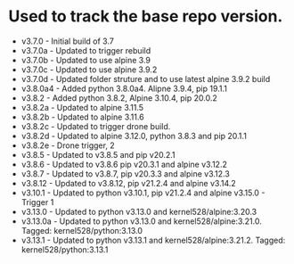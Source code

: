 # Used to track the base repo version.
* v3.7.0 - Initial build of 3.7
* v3.7.0a - Updated to trigger rebuild
* v3.7.0b - Updated to use alpine 3.9
* v3.7.0c - Updated to use alpine 3.9.2
* v3.7.0d - Updated folder struture and to use latest alpine 3.9.2 build
* v3.8.0a4 - Added python 3.8.0a4.  Alipne 3.9.4, pip 19.1.1
* v3.8.2 - Added python 3.8.2, Alpine 3.10.4, pip 20.0.2
* v3.8.2a - Updated to alpine 3.11.5
* v3.8.2b - Updated to alpine 3.11.6
* v3.8.2c - Updated to trigger drone build.
* v3.8.2d - Updated to alpine 3.12.0, python 3.8.3 and pip 20.1.1
* v3.8.2e - Drone trigger, 2
* v3.8.5 - Updated to v3.8.5 and pip v20.2.1
* v3.8.6 - Updated to v3.8.6 pip v20.3.1 and alpine v3.12.2
* v3.8.7 - Updated to v3.8.7, pip v20.3.3 and alpine v3.12.3
* v3.8.12 - Updated to v3.8.12, pip v21.2.4 and alpine v3.14.2
* v3.10.1 - Updated to python v3.10.1, pip v21.2.4 and alpine v3.15.0 - Trigger 1
* v3.13.0 - Updated to python v3.13.0 and kernel528/alpine:3.20.3
* v3.13.0a - Updated to python v3.13.0 and kernel528/alpine:3.21.0.  Tagged: kernel528/python:3.13.0
* v3.13.1 - Updated to python v3.13.1 and kernel528/alpine:3.21.2.  Tagged: kernel528/python:3.13.1 